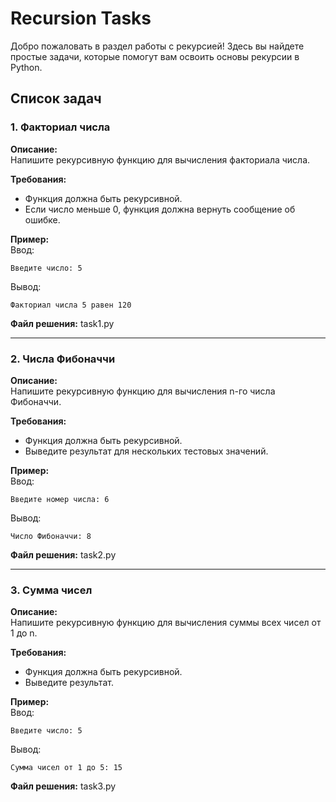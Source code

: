 # Recursion Tasks

Добро пожаловать в раздел работы с рекурсией! Здесь вы найдете простые задачи, которые помогут вам освоить основы рекурсии в Python.

## Список задач

### 1. Факториал числа
**Описание:**  
Напишите рекурсивную функцию для вычисления факториала числа.  

**Требования:**  
- Функция должна быть рекурсивной.
- Если число меньше 0, функция должна вернуть сообщение об ошибке.

**Пример:**  
Ввод:  
~~~
Введите число: 5
~~~
Вывод:  
~~~
Факториал числа 5 равен 120
~~~

**Файл решения:** task1.py

---

### 2. Числа Фибоначчи
**Описание:**  
Напишите рекурсивную функцию для вычисления n-го числа Фибоначчи.  

**Требования:**  
- Функция должна быть рекурсивной.
- Выведите результат для нескольких тестовых значений.

**Пример:**  
Ввод:  
~~~
Введите номер числа: 6
~~~
Вывод:  
~~~
Число Фибоначчи: 8
~~~

**Файл решения:** task2.py

---

### 3. Сумма чисел
**Описание:**  
Напишите рекурсивную функцию для вычисления суммы всех чисел от 1 до n.  

**Требования:**  
- Функция должна быть рекурсивной.
- Выведите результат.

**Пример:**  
Ввод:  
~~~
Введите число: 5
~~~
Вывод:  
~~~
Сумма чисел от 1 до 5: 15
~~~

**Файл решения:** task3.py